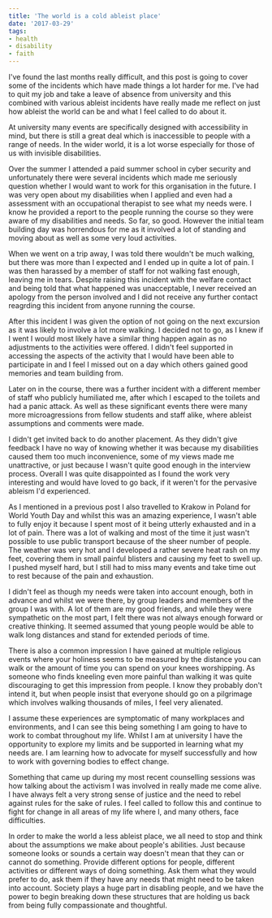 ```yaml
---
title: 'The world is a cold ableist place'
date: '2017-03-29'
tags:
- health
- disability
- faith
---
```


I've found the last months really difficult, and this post is going to cover some of the incidents which have made things a lot harder for me. I've had to quit my job and take a leave of absence from university and this combined with various ableist incidents have really made me reflect on just how ableist the world can be and what I feel called to do about it.

At university many events are specifically designed with accessibility in mind, but there is still a great deal which is inaccessible to people with a range of needs. In the wider world, it is a lot worse especially for those of us with invisible disabilities.

Over the summer I attended a paid summer school in cyber security and unfortunately there were several incidents which made me seriously question whether I would want to work for this organisation in the future. I was very open about my disabilities when I applied and even had a assessment with an occupational therapist to see what my needs were. I know he provided a report to the people running the course so they were aware of my disabilities and needs. So far, so good. However the initial team building day was horrendous for me as it involved a lot of standing and moving about as well as some very loud activities.

When we went on a trip away, I was told there wouldn't be much walking, but there was more than I expected and I ended up in quite a lot of pain. I was then harassed by a member of staff for not walking fast enough, leaving me in tears. Despite raising this incident with the welfare contact and being told that what happened was unacceptable, I never received an apology from the person involved and I did not receive any further contact reagrding this incident from anyone running the course.

After this incident I was given the option of not going on the next excursion as it was likely to involve a lot more walking. I decided not to go, as I knew if I went I would most likely have a similar thing happen again as no adjustments to the activities were offered. I didn't feel supported in accessing the aspects of the activity that I would have been able to participate in and I feel I missed out on a day which others gained good memories and team building from.

Later on in the course, there was a further incident with a different member of staff who publicly humiliated me, after which I escaped to the toilets and had a panic attack. As well as these significant events there were many more microagressions from fellow students and staff alike, where ableist assumptions and comments were made.

I didn't get invited back to do another placement. As they didn't give feedback I have no way of knowing whether it was because my disabilities caused them too much inconvenience, some of my views made me unattractive, or just because I wasn't quite good enough in the interview process. Overall I was quite disappointed as I found the work very interesting and would have loved to go back, if it weren't for the pervasive ableism I'd experienced.

As I mentioned in a previous post I also travelled to Krakow in Poland for World Youth Day and whilst this was an amazing experience, I wasn't able to fully enjoy it because I spent most of it being utterly exhausted and in a lot of pain. There was a lot of walking and most of the time it just wasn't possible to use public transport because of the sheer number of people. The weather was very hot and I developed a rather severe heat rash on my feet, covering them in small painful blisters and causing my feet to swell up. I pushed myself hard, but I still had to miss many events and take time out to rest because of the pain and exhaustion.

I didn't feel as though my needs were taken into account enough, both in advance and whilst we were there, by group leaders and members of the group I was with. A lot of them are my good friends, and while they were sympathetic on the most part, I felt there was not always enough forward or creative thinking. It seemed assumed that young people would be able to walk long distances and stand for extended periods of time. 

There is also a common impression I have gained at multiple religious events where your holiness seems to be measured by the distance you can walk or the amount of time you can spend on your knees worshipping. As someone who finds kneeling even more painful than walking it was quite discouraging to get this impression from people. I know they probably don't intend it, but when people insist that everyone should go on a pilgrimage which involves walking thousands of miles, I feel very alienated. 

I assume these experiences are symptomatic of many workplaces and environments, and I can see this being something I am going to have to work to combat throughout my life. Whilst I am at university I have the opportunity to explore my limits and be supported in learning what my needs are. I am learning how to advocate for myself successfully and how to work with governing bodies to effect change.

Something that came up during my most recent counselling sessions was how talking about the activism I was involved in really made me come alive. I have always felt a very strong sense of justice and the need to rebel against rules for the sake of rules. I feel called to follow this and continue to fight for change in all areas of my life where I, and many others, face difficulties.

In order to make the world a less ableist place, we all need to stop and think about the assumptions we make about people's abilities. Just because someone looks or sounds a certain way doesn't mean that they can or cannot do something. Provide different options for people, different activities or different ways of doing something. Ask them what they would prefer to do, ask them if they have any needs that might need to be taken into account. Society plays a huge part in disabling people, and we have the power to begin breaking down these structures that are holding us back from being fully compassionate and thoughtful. 